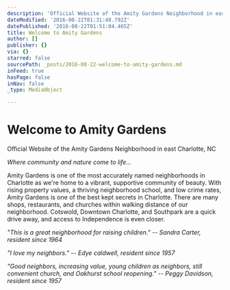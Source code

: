 ```yaml
---
description: 'Official Website of the Amity Gardens Neighborhood in east Charlotte, NC'
dateModified: '2016-08-22T01:31:48.792Z'
datePublished: '2016-08-22T01:51:04.465Z'
title: Welcome to Amity Gardens
author: []
publisher: {}
via: {}
starred: false
sourcePath: _posts/2016-08-22-welcome-to-amity-gardens.md
inFeed: true
hasPage: false
inNav: false
_type: MediaObject

---
```

# Welcome to Amity Gardens

Official Website of the Amity Gardens Neighborhood in east Charlotte, NC

_Where community and nature come to life..._

Amity Gardens is one of the most accurately named neighborhoods in Charlotte as we're home to a vibrant, supportive community of beauty. With rising property values, a thriving neighborhood school, and low crime rates, Amity Gardens is one of the best kept secrets in Charlotte. There are many shops, restaurants, and churches within walking distance of our neighborhood. Cotswold, Downtown Charlotte, and Southpark are a quick drive away, and access to Independence is even closer.

_"This is a great neighborhood for raising children." -- Sandra Carter, resident since 1964_

_"I love my neighbors." -- Edye caldwell, resident since 1957_

_"Good neighbors, increasing value, young children as neighbors, still convenient church, and Oakhurst school reopening." -- Peggy Davidson, resident since 1957_